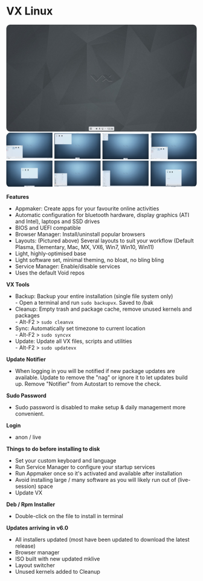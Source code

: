 # VX Linux
<img src="https://github.com/VX-Linux/main/blob/main/preview.jpg" style="width:960px;border-radius:10px!important;">
<img src="https://github.com/VX-Linux/main/blob/main/vx-layouts.png" style="width:960px;border-radius:10px!important;">

**Features**
- Appmaker: Create apps for your favourite online activities
- Automatic configuration for bluetooth hardware, display graphics (ATI and Intel), laptops and SSD drives
- BIOS and UEFI compatible
- Browser Manager: Install/uninstall popular browsers
- Layouts: (Pictured above) Several layouts to suit your workflow (Default Plasma, Elementary, Mac, MX, VX6, Win7, Win10, Win11)
- Light, highly-optimised base
- Light software set, minimal theming, no bloat, no bling bling
- Service Manager: Enable/disable services
- Uses the default Void repos

**VX Tools**
- Backup: Backup your entire installation (single file system only)<br>- Open a terminal and run <code>sudo backupvx</code>. Saved to /bak
- Cleanup: Empty trash and package cache, remove unused kernels and packages<br>- Alt-F2 > <code>sudo cleanvx</code>
- Sync: Automatically set timezone to current location<br>- Alt-F2 > <code>sudo syncvx</code>
- Update: Update all VX files, scripts and utilities<br>- Alt-F2 > <code>sudo updatevx</code>

**Update Notifier**
- When logging in you will be notified if new package updates are available. Update to remove the "nag" or ignore it to let updates build up. Remove "Notifier" from Autostart to remove the check.

**Sudo Password**
- Sudo password is disabled to make setup & daily management more convenient. 

**Login**
- anon / live

**Things to do before installing to disk**
- Set your custom keyboard and language
- Run Service Manager to configure your startup services
- Run Appmaker once so it's activated and available after installation
- Avoid installing large / many software as you will likely run out of (live-session) space
- Update VX

**Deb / Rpm Installer**
- Double-click on the file to install in terminal

**Updates arriving in v6.0**
- All installers updated (most have been updated to download the latest release)
- Browser manager
- ISO built with new updated mklive
- Layout switcher
- Unused kernels added to Cleanup
